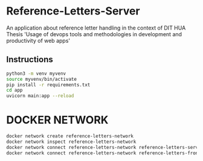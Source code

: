 # Reference-Letters-Server
An application about reference letter handling in the context of DIT HUA Thesis 'Usage of devops tools and methodologies in development and productivity of web apps'

## Instructions
```bash
python3 -m venv myvenv
source myvenv/bin/activate
pip install -r requirements.txt
cd app
uvicorn main:app --reload
```

# DOCKER NETWORK
```bash
docker network create reference-letters-network
docker network inspect reference-letters-network
docker network connect reference-letters-network reference-letters-server-nginx-1
docker network connect reference-letters-network reference-letters-frontend-app
```